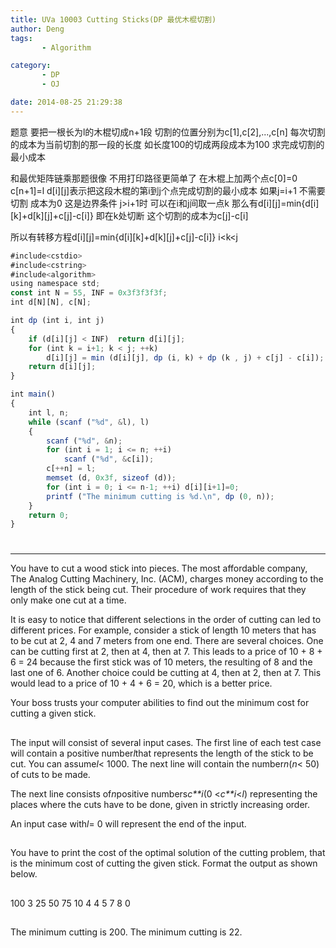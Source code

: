 ```yaml
---
title: UVa 10003 Cutting Sticks(DP 最优木棍切割)
author: Deng
tags: 
       - Algorithm

category: 
       - DP
       - OJ

date: 2014-08-25 21:29:38
---
```

题意 要把一根长为l的木棍切成n+1段 切割的位置分别为c[1],c[2],...,c[n] 每次切割的成本为当前切割的那一段的长度 如长度100的切成两段成本为100 求完成切割的最小成本

和最优矩阵链乘那题很像 不用打印路径更简单了 在木棍上加两个点c[0]=0 c[n+1]=l d[i][j]表示把这段木棍的第i到j个点完成切割的最小成本 如果j=i+1 不需要切割 成本为0 这是边界条件 j>i+1时 可以在i和j间取一点k 那么有d[i][j]=min{d[i][k]+d[k][j]+c[j]-c[i]} 即在k处切断 这个切割的成本为c[j]-c[i]

所以有转移方程d[i][j]=min{d[i][k]+d[k][j]+c[j]-c[i]} i<k<j

```js 
#include<cstdio>
#include<cstring>
#include<algorithm>
using namespace std;
const int N = 55, INF = 0x3f3f3f3f;
int d[N][N], c[N];

int dp (int i, int j)
{
    if (d[i][j] < INF)  return d[i][j];
    for (int k = i+1; k < j; ++k)
        d[i][j] = min (d[i][j], dp (i, k) + dp (k , j) + c[j] - c[i]);
    return d[i][j];
}

int main()
{
    int l, n;
    while (scanf ("%d", &l), l)
    {
        scanf ("%d", &n);
        for (int i = 1; i <= n; ++i)
            scanf ("%d", &c[i]);
        c[++n] = l;
        memset (d, 0x3f, sizeof (d));
        for (int i = 0; i <= n-1; ++i) d[i][i+1]=0;
        printf ("The minimum cutting is %d.\n", dp (0, n));
    }
    return 0;
}
```

#

****

You have to cut a wood stick into pieces. The most affordable company, The Analog Cutting Machinery, Inc. (ACM), charges money according to the length of the stick being cut. Their procedure of work requires that they only make one cut at a time.

It is easy to notice that different selections in the order of cutting can led to different prices. For example, consider a stick of length 10 meters that has to be cut at 2, 4 and 7 meters from one end. There are several choices. One can be cutting first at 2, then at 4, then at 7. This leads to a price of 10 + 8 + 6 = 24 because the first stick was of 10 meters, the resulting of 8 and the last one of 6. Another choice could be cutting at 4, then at 2, then at 7. This would lead to a price of 10 + 4 + 6 = 20, which is a better price.

Your boss trusts your computer abilities to find out the minimum cost for cutting a given stick.

##

The input will consist of several input cases. The first line of each test case will contain a positive number*l*that represents the length of the stick to be cut. You can assume*l*< 1000. The next line will contain the number*n*(*n*< 50) of cuts to be made.

The next line consists of*n*positive numbers*c**i*(0 <*c**i*<*l*) representing the places where the cuts have to be done, given in strictly increasing order.

An input case with*l*= 0 will represent the end of the input.

##

You have to print the cost of the optimal solution of the cutting problem, that is the minimum cost of cutting the given stick. Format the output as shown below.

##

100 3 25 50 75 10 4 4 5 7 8 0

##

The minimum cutting is 200. The minimum cutting is 22.

﻿﻿
